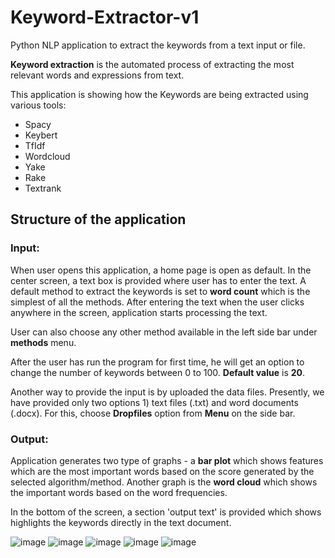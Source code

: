 # Keyword-Extractor-v1
Python NLP application to extract the keywords from a text input or file.

**Keyword extraction** is the automated process of extracting the most relevant words and expressions from text.

This application is showing how the Keywords are being extracted using various tools:

- Spacy
- Keybert
- TfIdf
- Wordcloud
- Yake
- Rake
- Textrank

## Structure of the application
### Input:
When user opens this application, a home page is open as default. In the center screen, a text box is provided where user has to enter the text. A default method to extract the keywords is set to **word count** which is the simplest of all the methods. After entering the text when the user clicks anywhere in the screen, application starts processing the text. 

User can also choose any other method available in the left side bar under **methods** menu.

After the user has run the program for first time, he will get an option to change the number of keywords between 0 to 100. **Default value** is **20**.

Another way to provide the input is by uploaded the data files. Presently, we have provided only two options 1) text files (.txt) and word documents (.docx). For this, choose **Dropfiles** option from **Menu** on the side bar.

### Output:

Application generates two type of graphs - a **bar plot** which shows features which are the most important words based on the score generated by the selected algorithm/method.
Another graph is the **word cloud** which shows the important words based on the word frequencies.

In the bottom of the screen, a section 'output text' is provided which shows highlights the keywords directly in the text document.

![image](https://user-images.githubusercontent.com/93132125/176247675-ad2e09c6-7927-4d40-8fb2-07fbf82f6c0b.png)
![image](https://user-images.githubusercontent.com/93132125/176247773-1ef47ff2-0ac8-4d92-b073-fccd08d1d577.png)
![image](https://user-images.githubusercontent.com/93132125/176247829-9f92465e-3760-4b01-a1ec-8cc41f7726b4.png)
![image](https://user-images.githubusercontent.com/93132125/176247941-0b66b85a-d4e9-445d-aaa5-919fb5951a17.png)
![image](https://user-images.githubusercontent.com/93132125/176248134-62f4224e-6135-437a-b39f-2f138edf95aa.png)
